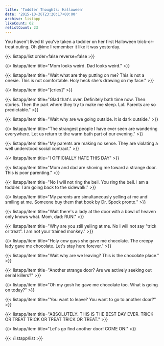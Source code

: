 ```yaml
---
title: 'Toddler Thoughts: Halloween'
date: '2015-10-30T23:20:17+00:00'
archive: listapp
likeCount: 62
relistCount: 23
---
```


You haven't lived til you've taken a toddler on her first Halloween trick-or-treat outing. Oh @imc I remember it like it was yesterday.

<!--more-->

{{< listapp/list order=false reverse=false >}}

   {{< listapp/item title="Mom looks weird. Dad looks weird." >}}

   {{< listapp/item title="Wait what are they putting on me? This is not a onesie. This is not comfortable. Holy heck she's drawing on my face." >}}

   {{< listapp/item title="[cries]" >}}

   {{< listapp/item title="Glad that's over. Definitely bath time now. Then stories. Then the part where they try to make me sleep. Lol. Parents are so predictable." >}}

   {{< listapp/item title="Wait why are we going outside. It is dark outside." >}}

   {{< listapp/item title="The strangest people I have ever seen are wandering everywhere.  Let us return to the warm bath part of our evening." >}}

   {{< listapp/item title="My parents are making no sense. They are violating a well understood social contract." >}}

   {{< listapp/item title="I OFFICIALLY HATE THIS DAY" >}}

   {{< listapp/item title="Mom and dad are shoving me toward a strange door. This is poor parenting." >}}

   {{< listapp/item title="No I will not ring the bell. You ring the bell. I am a toddler. I am going back to the sidewalk." >}}

   {{< listapp/item title="My parents are simultaneously yelling at me and smiling at me. Someone buy them that book by Dr. Spock pronto." >}}

   {{< listapp/item title="Wait there's a lady at the door with a bowl of heaven only knows what. Mom, dad: RUN." >}}

   {{< listapp/item title="Why are you still yelling at me. No I will not say \"trick or treat\". I am not your trained monkey." >}}

   {{< listapp/item title="Holy cow guys she gave me chocolate. The creepy lady gave me chocolate. Let's stay here forever." >}}

   {{< listapp/item title="Wait why are we leaving? This is the chocolate place." >}}

   {{< listapp/item title="Another strange door? Are we actively seeking out serial killers?" >}}

   {{< listapp/item title="Oh my gosh he gave me chocolate too. What is going on today?" >}}

   {{< listapp/item title="You want to leave? You want to go to another door?" >}}

   {{< listapp/item title="ABSOLUTELY. THIS IS THE BEST DAY EVER. TRICK OR TREAT TRICK OR TREAT TRICK OR TREAT." >}}

   {{< listapp/item title="Let's go find another door! COME ON." >}}

{{< /listapp/list >}}
